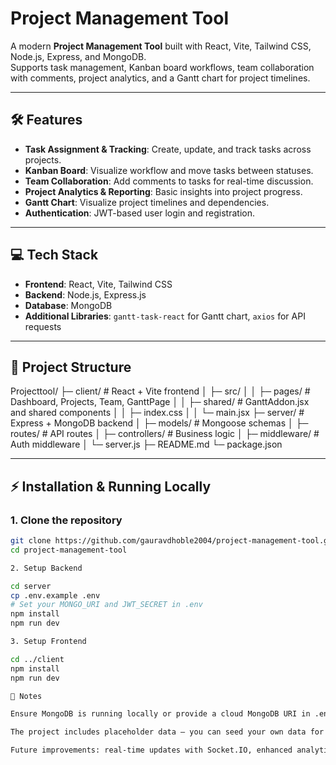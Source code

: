 # Project Management Tool

A modern **Project Management Tool** built with React, Vite, Tailwind CSS, Node.js, Express, and MongoDB.  
Supports task management, Kanban board workflows, team collaboration with comments, project analytics, and a Gantt chart for project timelines.

---

## 🛠 Features

- **Task Assignment & Tracking**: Create, update, and track tasks across projects.  
- **Kanban Board**: Visualize workflow and move tasks between statuses.  
- **Team Collaboration**: Add comments to tasks for real-time discussion.  
- **Project Analytics & Reporting**: Basic insights into project progress.  
- **Gantt Chart**: Visualize project timelines and dependencies.  
- **Authentication**: JWT-based user login and registration.  

---

## 💻 Tech Stack

- **Frontend**: React, Vite, Tailwind CSS  
- **Backend**: Node.js, Express.js  
- **Database**: MongoDB  
- **Additional Libraries**: `gantt-task-react` for Gantt chart, `axios` for API requests  

---

## 📂 Project Structure

Projecttool/
├─ client/ # React + Vite frontend
│ ├─ src/
│ │ ├─ pages/ # Dashboard, Projects, Team, GanttPage
│ │ ├─ shared/ # GanttAddon.jsx and shared components
│ │ ├─ index.css
│ │ └─ main.jsx
├─ server/ # Express + MongoDB backend
│ ├─ models/ # Mongoose schemas
│ ├─ routes/ # API routes
│ ├─ controllers/ # Business logic
│ ├─ middleware/ # Auth middleware
│ └─ server.js
├─ README.md
└─ package.json


---

## ⚡ Installation & Running Locally

### 1. Clone the repository

```bash
git clone https://github.com/gauravdhoble2004/project-management-tool.git
cd project-management-tool

2. Setup Backend

cd server
cp .env.example .env
# Set your MONGO_URI and JWT_SECRET in .env
npm install
npm run dev

3. Setup Frontend

cd ../client
npm install
npm run dev

🔧 Notes

Ensure MongoDB is running locally or provide a cloud MongoDB URI in .env.

The project includes placeholder data — you can seed your own data for testing.

Future improvements: real-time updates with Socket.IO, enhanced analytics, and role-based access control.
